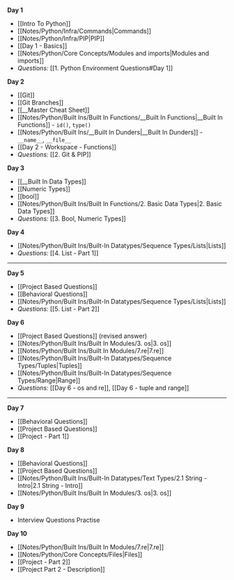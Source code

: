 
**Day 1**
- [[Intro To Python]]
- [[Notes/Python/Infra/Commands|Commands]]
- [[Notes/Python/Infra/PIP|PIP]]
- [[Day 1 - Basics]]
- [[Notes/Python/Core Concepts/Modules and imports|Modules and imports]]
- *Questions:* [[1. Python Environment Questions#Day 1]] 

**Day 2**
- [[Git]]
- [[Git Branches]]
- [[__Master Cheat Sheet]]
- [[Notes/Python/Built Ins/Built In Functions/__Built In Functions|__Built In Functions]] - `id()`, `type()`
- [[Notes/Python/Built Ins/__Built In Dunders|__Built In Dunders]] - `__name__`, `__file__`
- [[Day 2 - Workspace - Functions]]
- *Questions:* [[2. Git & PIP]]

**Day 3**
- [[__Built In Data Types]]
- [[Numeric Types]]
- [[bool]]
- [[Notes/Python/Built Ins/Built In Functions/2. Basic Data Types|2. Basic Data Types]]
- *Questions:* [[3. Bool, Numeric Types]]

**Day 4**
- [[Notes/Python/Built Ins/Built-In Datatypes/Sequence Types/Lists|Lists]]
- *Questions:* [[4. List - Part 1]]

---

**Day 5**
- [[Project Based Questions]]
- [[Behavioral Questions]]
- [[Notes/Python/Built Ins/Built-In Datatypes/Sequence Types/Lists|Lists]]
- *Questions:* [[5. List - Part 2]]

**Day 6**
- [[Project Based Questions]] (revised answer)
- [[Notes/Python/Built Ins/Built In Modules/3. os|3. os]]
- [[Notes/Python/Built Ins/Built In Modules/7.re|7.re]]
- [[Notes/Python/Built Ins/Built-In Datatypes/Sequence Types/Tuples|Tuples]]
- [[Notes/Python/Built Ins/Built-In Datatypes/Sequence Types/Range|Range]]
- *Questions:* [[Day 6 - os and re]], [[Day 6 - tuple and range]]

---
**Day 7**
- [[Behavioral Questions]]
- [[Project Based Questions]]
- [[Project - Part 1]] 

**Day 8**
- [[Behavioral Questions]]
- [[Project Based Questions]]
- [[Notes/Python/Built Ins/Built-In Datatypes/Text Types/2.1 String - Intro|2.1 String - Intro]]
- [[Notes/Python/Built Ins/Built In Modules/3. os|3. os]]

**Day 9**
- Interview Questions Practise

**Day  10**
- [[Notes/Python/Built Ins/Built In Modules/7.re|7.re]]
- [[Notes/Python/Core Concepts/Files|Files]]
- [[Project - Part 2]]
- [[Project Part 2 - Description]]
